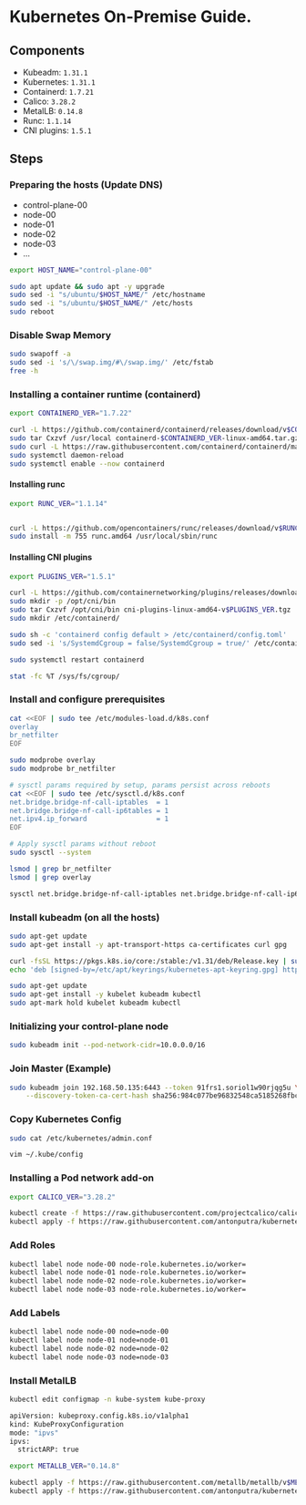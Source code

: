 # Kubernetes On-Premise Guide.

## Components

- Kubeadm: `1.31.1`
- Kubernetes: `1.31.1`
- Containerd: `1.7.21`
- Calico: `3.28.2`
- MetalLB: `0.14.8`
- Runc: `1.1.14`
- CNI plugins: `1.5.1`

## Steps

### Preparing the hosts (Update DNS)

- control-plane-00
- node-00
- node-01
- node-02
- node-03
- ...

```sh
export HOST_NAME="control-plane-00"

sudo apt update && sudo apt -y upgrade
sudo sed -i "s/ubuntu/$HOST_NAME/" /etc/hostname
sudo sed -i "s/ubuntu/$HOST_NAME/" /etc/hosts
sudo reboot
```

### Disable Swap Memory

```sh
sudo swapoff -a
sudo sed -i 's/\/swap.img/#\/swap.img/' /etc/fstab
free -h
```

### Installing a container runtime (containerd)

```sh
export CONTAINERD_VER="1.7.22"

curl -L https://github.com/containerd/containerd/releases/download/v$CONTAINERD_VER/containerd-$CONTAINERD_VER-linux-amd64.tar.gz -o containerd-$CONTAINERD_VER-linux-amd64.tar.gz
sudo tar Cxzvf /usr/local containerd-$CONTAINERD_VER-linux-amd64.tar.gz
sudo curl -L https://raw.githubusercontent.com/containerd/containerd/main/containerd.service -o /lib/systemd/system/containerd.service
sudo systemctl daemon-reload
sudo systemctl enable --now containerd
```

#### Installing runc

```sh
export RUNC_VER="1.1.14"


curl -L https://github.com/opencontainers/runc/releases/download/v$RUNC_VER/runc.amd64 -o runc.amd64
sudo install -m 755 runc.amd64 /usr/local/sbin/runc
```

#### Installing CNI plugins

```sh
export PLUGINS_VER="1.5.1"

curl -L https://github.com/containernetworking/plugins/releases/download/v$PLUGINS_VER/cni-plugins-linux-amd64-v$PLUGINS_VER.tgz -o cni-plugins-linux-amd64-v$PLUGINS_VER.tgz
sudo mkdir -p /opt/cni/bin
sudo tar Cxzvf /opt/cni/bin cni-plugins-linux-amd64-v$PLUGINS_VER.tgz
sudo mkdir /etc/containerd/

sudo sh -c 'containerd config default > /etc/containerd/config.toml'
sudo sed -i 's/SystemdCgroup = false/SystemdCgroup = true/' /etc/containerd/config.toml

sudo systemctl restart containerd

stat -fc %T /sys/fs/cgroup/
```

### Install and configure prerequisites

```sh
cat <<EOF | sudo tee /etc/modules-load.d/k8s.conf
overlay
br_netfilter
EOF

sudo modprobe overlay
sudo modprobe br_netfilter

# sysctl params required by setup, params persist across reboots
cat <<EOF | sudo tee /etc/sysctl.d/k8s.conf
net.bridge.bridge-nf-call-iptables  = 1
net.bridge.bridge-nf-call-ip6tables = 1
net.ipv4.ip_forward                 = 1
EOF

# Apply sysctl params without reboot
sudo sysctl --system

lsmod | grep br_netfilter
lsmod | grep overlay

sysctl net.bridge.bridge-nf-call-iptables net.bridge.bridge-nf-call-ip6tables net.ipv4.ip_forward
```

### Install kubeadm (on all the hosts)

```sh
sudo apt-get update
sudo apt-get install -y apt-transport-https ca-certificates curl gpg

curl -fsSL https://pkgs.k8s.io/core:/stable:/v1.31/deb/Release.key | sudo gpg --dearmor -o /etc/apt/keyrings/kubernetes-apt-keyring.gpg
echo 'deb [signed-by=/etc/apt/keyrings/kubernetes-apt-keyring.gpg] https://pkgs.k8s.io/core:/stable:/v1.31/deb/ /' | sudo tee /etc/apt/sources.list.d/kubernetes.list

sudo apt-get update
sudo apt-get install -y kubelet kubeadm kubectl
sudo apt-mark hold kubelet kubeadm kubectl
```

### Initializing your control-plane node

```sh
sudo kubeadm init --pod-network-cidr=10.0.0.0/16
```

### Join Master (Example)

```sh
sudo kubeadm join 192.168.50.135:6443 --token 91frs1.soriol1w90rjqg5u \
	--discovery-token-ca-cert-hash sha256:984c077be96832548ca5185268fbc37804b6ce19799c54c53ba1973ead6b611c
```

### Copy Kubernetes Config

```sh
sudo cat /etc/kubernetes/admin.conf

vim ~/.kube/config
```

### Installing a Pod network add-on

```sh
export CALICO_VER="3.28.2"

kubectl create -f https://raw.githubusercontent.com/projectcalico/calico/v$CALICO_VER/manifests/tigera-operator.yaml
kubectl apply -f https://raw.githubusercontent.com/antonputra/kubernetes-on-premise/main/calico.yaml
```

### Add Roles

```sh
kubectl label node node-00 node-role.kubernetes.io/worker=
kubectl label node node-01 node-role.kubernetes.io/worker=
kubectl label node node-02 node-role.kubernetes.io/worker=
kubectl label node node-03 node-role.kubernetes.io/worker=
```

### Add Labels

```sh
kubectl label node node-00 node=node-00
kubectl label node node-01 node=node-01
kubectl label node node-02 node=node-02
kubectl label node node-03 node=node-03
```

### Install MetalLB

```sh
kubectl edit configmap -n kube-system kube-proxy

apiVersion: kubeproxy.config.k8s.io/v1alpha1
kind: KubeProxyConfiguration
mode: "ipvs"
ipvs:
  strictARP: true

export METALLB_VER="0.14.8"

kubectl apply -f https://raw.githubusercontent.com/metallb/metallb/v$METALLB_VER/config/manifests/metallb-native.yaml
kubectl apply -f https://raw.githubusercontent.com/antonputra/kubernetes-on-premise/main/metallb.yaml
